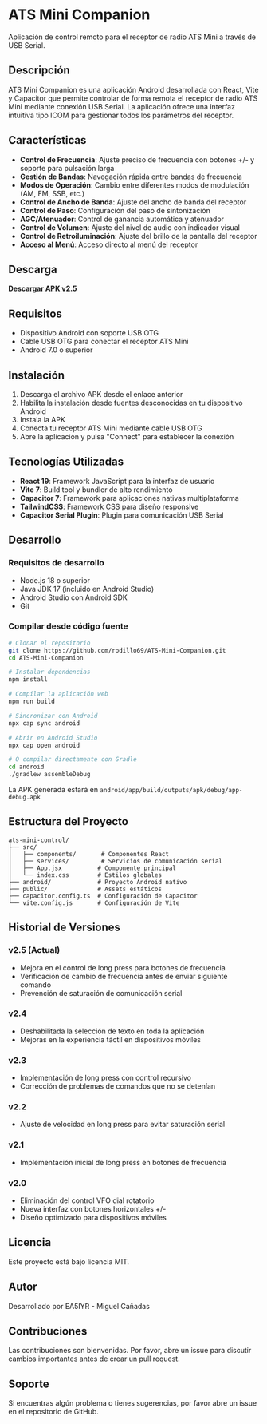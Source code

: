 # ATS Mini Companion

Aplicación de control remoto para el receptor de radio ATS Mini a través de USB Serial.

## Descripción

ATS Mini Companion es una aplicación Android desarrollada con React, Vite y Capacitor que permite controlar de forma remota el receptor de radio ATS Mini mediante conexión USB Serial. La aplicación ofrece una interfaz intuitiva tipo ICOM para gestionar todos los parámetros del receptor.

## Características

- **Control de Frecuencia**: Ajuste preciso de frecuencia con botones +/- y soporte para pulsación larga
- **Gestión de Bandas**: Navegación rápida entre bandas de frecuencia
- **Modos de Operación**: Cambio entre diferentes modos de modulación (AM, FM, SSB, etc.)
- **Control de Ancho de Banda**: Ajuste del ancho de banda del receptor
- **Control de Paso**: Configuración del paso de sintonización
- **AGC/Atenuador**: Control de ganancia automática y atenuador
- **Control de Volumen**: Ajuste del nivel de audio con indicador visual
- **Control de Retroiluminación**: Ajuste del brillo de la pantalla del receptor
- **Acceso al Menú**: Acceso directo al menú del receptor

## Descarga

**[Descargar APK v2.5](https://github.com/rodillo69/ATS-Mini-Companion/releases/download/v2.5/ATSMini_v2.5_debug.apk)**

## Requisitos

- Dispositivo Android con soporte USB OTG
- Cable USB OTG para conectar el receptor ATS Mini
- Android 7.0 o superior

## Instalación

1. Descarga el archivo APK desde el enlace anterior
2. Habilita la instalación desde fuentes desconocidas en tu dispositivo Android
3. Instala la APK
4. Conecta tu receptor ATS Mini mediante cable USB OTG
5. Abre la aplicación y pulsa "Connect" para establecer la conexión

## Tecnologías Utilizadas

- **React 19**: Framework JavaScript para la interfaz de usuario
- **Vite 7**: Build tool y bundler de alto rendimiento
- **Capacitor 7**: Framework para aplicaciones nativas multiplataforma
- **TailwindCSS**: Framework CSS para diseño responsive
- **Capacitor Serial Plugin**: Plugin para comunicación USB Serial

## Desarrollo

### Requisitos de desarrollo

- Node.js 18 o superior
- Java JDK 17 (incluido en Android Studio)
- Android Studio con Android SDK
- Git

### Compilar desde código fuente

```bash
# Clonar el repositorio
git clone https://github.com/rodillo69/ATS-Mini-Companion.git
cd ATS-Mini-Companion

# Instalar dependencias
npm install

# Compilar la aplicación web
npm run build

# Sincronizar con Android
npx cap sync android

# Abrir en Android Studio
npx cap open android

# O compilar directamente con Gradle
cd android
./gradlew assembleDebug
```

La APK generada estará en `android/app/build/outputs/apk/debug/app-debug.apk`

## Estructura del Proyecto

```
ats-mini-control/
├── src/
│   ├── components/       # Componentes React
│   ├── services/         # Servicios de comunicación serial
│   ├── App.jsx          # Componente principal
│   └── index.css        # Estilos globales
├── android/             # Proyecto Android nativo
├── public/              # Assets estáticos
├── capacitor.config.ts  # Configuración de Capacitor
└── vite.config.js       # Configuración de Vite
```

## Historial de Versiones

### v2.5 (Actual)
- Mejora en el control de long press para botones de frecuencia
- Verificación de cambio de frecuencia antes de enviar siguiente comando
- Prevención de saturación de comunicación serial

### v2.4
- Deshabilitada la selección de texto en toda la aplicación
- Mejoras en la experiencia táctil en dispositivos móviles

### v2.3
- Implementación de long press con control recursivo
- Corrección de problemas de comandos que no se detenían

### v2.2
- Ajuste de velocidad en long press para evitar saturación serial

### v2.1
- Implementación inicial de long press en botones de frecuencia

### v2.0
- Eliminación del control VFO dial rotatorio
- Nueva interfaz con botones horizontales +/-
- Diseño optimizado para dispositivos móviles

## Licencia

Este proyecto está bajo licencia MIT.

## Autor

Desarrollado por EA5IYR - Miguel Cañadas

## Contribuciones

Las contribuciones son bienvenidas. Por favor, abre un issue para discutir cambios importantes antes de crear un pull request.

## Soporte

Si encuentras algún problema o tienes sugerencias, por favor abre un issue en el repositorio de GitHub.
